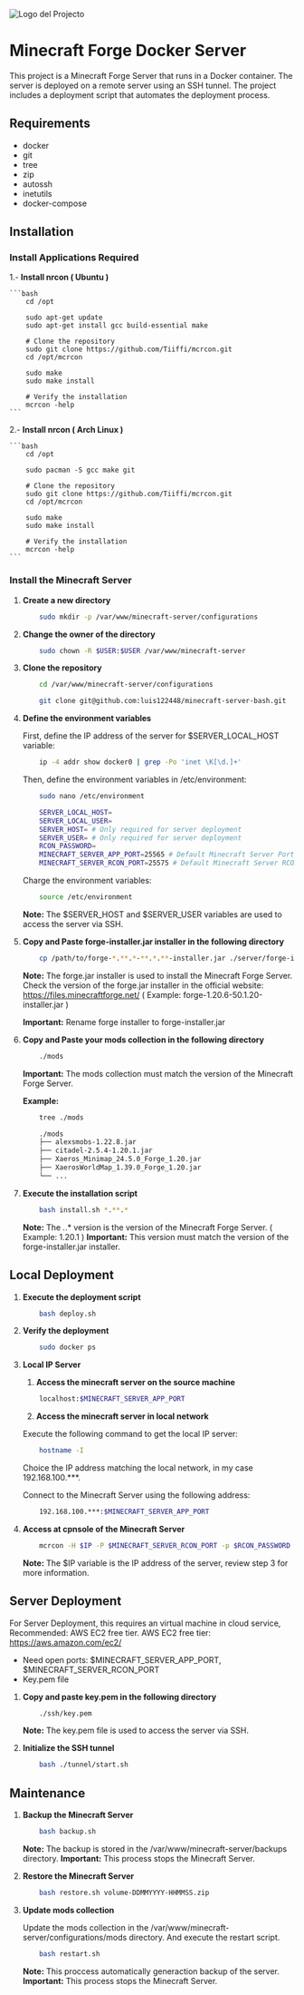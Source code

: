 ![Logo del Projecto](./resources/logo.png)

# Minecraft Forge Docker Server

This project is a Minecraft Forge Server that runs in a Docker container. The server is deployed on a remote server using an SSH tunnel. The project includes a deployment script that automates the deployment process.

## Requirements

- docker
- git
- tree
- zip
- autossh
- inetutils
- docker-compose

## Installation

### Install Applications Required

1.- **Install nrcon ( Ubuntu )**

    ```bash
        cd /opt

        sudo apt-get update
        sudo apt-get install gcc build-essential make

        # Clone the repository
        sudo git clone https://github.com/Tiiffi/mcrcon.git
        cd /opt/mcrcon

        sudo make
        sudo make install

        # Verify the installation
        mcrcon -help
    ```

2.- **Install nrcon ( Arch Linux )**

    ```bash
        cd /opt

        sudo pacman -S gcc make git

        # Clone the repository
        sudo git clone https://github.com/Tiiffi/mcrcon.git
        cd /opt/mcrcon

        sudo make
        sudo make install

        # Verify the installation
        mcrcon -help
    ```

### Install the Minecraft Server

1. **Create a new directory**

    ```bash
        sudo mkdir -p /var/www/minecraft-server/configurations
    ```

2. **Change the owner of the directory**
   
    ```bash
        sudo chown -R $USER:$USER /var/www/minecraft-server
    ```

3. **Clone the repository**
   
    ```bash
        cd /var/www/minecraft-server/configurations

        git clone git@github.com:luis122448/minecraft-server-bash.git
    ```

4. **Define the environment variables**

    First, define the IP address of the server for $SERVER_LOCAL_HOST variable:
    
    ```bash
        ip -4 addr show docker0 | grep -Po 'inet \K[\d.]+' 
    ```

    Then, define the environment variables in /etc/environment:

    ```bash
        sudo nano /etc/environment
    ```

    ```bash
        SERVER_LOCAL_HOST=
        SERVER_LOCAL_USER=
        SERVER_HOST= # Only required for server deployment
        SERVER_USER= # Only required for server deployment
        RCON_PASSWORD=
        MINECRAFT_SERVER_APP_PORT=25565 # Default Minecraft Server Port
        MINECRAFT_SERVER_RCON_PORT=25575 # Default Minecraft Server RCON Port
    ```

    Charge the environment variables:

    ```bash
        source /etc/environment
    ```

    **Note:** The $SERVER_HOST and $SERVER_USER variables are used to access the server via SSH.

5. **Copy and Paste forge-installer.jar installer in the following directory**

    ```bash
        cp /path/to/forge-*.**.*-**.*.**-installer.jar ./server/forge-installer.jar
    ```

    **Note:** The forge.jar installer is used to install the Minecraft Forge Server. Check the version of the forge.jar installer in the official website: https://files.minecraftforge.net/ ( Example: forge-1.20.6-50.1.20-installer.jar )

    **Important:** Rename forge installer to forge-installer.jar

6. **Copy and Paste your mods collection in the following directory**

    ```bash
        ./mods
    ```

    **Important:** The mods collection must match the version of the Minecraft Forge Server.

    **Example:** 

    ```bash
        tree ./mods

        ./mods
        ├── alexsmobs-1.22.8.jar
        ├── citadel-2.5.4-1.20.1.jar
        ├── Xaeros_Minimap_24.5.0_Forge_1.20.jar
        ├── XaerosWorldMap_1.39.0_Forge_1.20.jar
        └── ...
    ```

7. **Execute the installation script**
    
    ```bash
        bash install.sh *.**.*
    ```

    **Note:** The *.*.* version is the version of the Minecraft Forge Server. ( Example: 1.20.1 )
    **Important:** This version must match the version of the forge-installer.jar installer.

## Local Deployment

1. **Execute the deployment script**
    
    ```bash
        bash deploy.sh
    ```

2. **Verify the deployment**
    
    ```bash
        sudo docker ps
    ```

3. **Local IP Server**

    1. **Access the minecraft server on the source machine**

    ```bash
        localhost:$MINECRAFT_SERVER_APP_PORT
    ```

    2. **Access the minecraft server in local network**
   
    Execute the following command to get the local IP server:

    ```bash
        hostname -I
    ```

    Choice the IP address matching the local network, in my case 192.168.100.***.

    Connect to the Minecraft Server using the following address:

    ```bash
        192.168.100.***:$MINECRAFT_SERVER_APP_PORT
    ```

4. **Access at cpnsole of the Minecraft Server**
    
    ```bash
        mcrcon -H $IP -P $MINECRAFT_SERVER_RCON_PORT -p $RCON_PASSWORD
    ```

    **Note:** The $IP variable is the IP address of the server, review step 3 for more information.

## Server Deployment

For Server Deployment, this requires an virtual machine in cloud service, Recommended: AWS EC2 free tier.
AWS EC2 free tier: https://aws.amazon.com/ec2/

- Need open ports: $MINECRAFT_SERVER_APP_PORT, $MINECRAFT_SERVER_RCON_PORT
- Key.pem file

1. **Copy and paste key.pem in the following directory**
    
    ```bash
        ./ssh/key.pem
    ```

    **Note:** The key.pem file is used to access the server via SSH.

2. **Initialize the SSH tunnel**
    
    ```bash
        bash ./tunnel/start.sh
    ```

## Maintenance

1. **Backup the Minecraft Server**
    
    ```bash
        bash backup.sh
    ```

    **Note:** The backup is stored in the /var/www/minecraft-server/backups directory.
    **Important:** This process stops the Minecraft Server.

2. **Restore the Minecraft Server**
    
    ```bash
        bash restore.sh volume-DDMMYYYY-HHMMSS.zip
    ```

3. **Update mods collection**
    
    Update the mods collection in the /var/www/minecraft-server/configurations/mods directory.
    And execute the restart script.

    ```bash
        bash restart.sh
    ```

    **Note:** This proccess automatically generaction backup of the server.
    **Important:** This process stops the Minecraft Server.